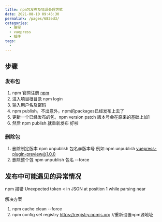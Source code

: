 ```yaml
---
title: npm包发布及错误处理方式
date: 2021-08-10 09:45:30
permalink: /pages/682ed3/
categories:
  - 编程
  - vuepress
  - 插件
tags:
  - 
---
```

## 步骤
### 发布包
1. npm 官网注册 [npm](https://www.npmjs.com/)
2. 进入项目根目录 npm login
3. 输入用户名及密码
4. npm publish，不出意外，npm的packages已经发布上去了
5. 更新一个已经发布的包，npm version patch 版本号会在原来的基础上加1
6. 然后 npm publish 就重新发布 好啦

### 删除包
1. 删除制定版本  npm unpublish 包名@版本号  例如 npm unpublish vuepress-plugin-preview@1.0.0
2. 删除整个包  npm unpublish 包名 --force


## 发布中可能遇见的异常情况

npm 报错 Unexpected token < in JSON at position 1 while parsing near

解决方案
1. npm cache clean --force  
2. npm config set registry https://registry.npmjs.org  //重新设置npm源地址
